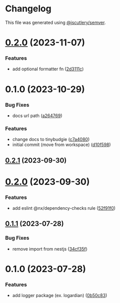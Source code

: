 # Changelog

This file was generated using [@jscutlery/semver](https://github.com/jscutlery/semver).

# [0.2.0](https://github.com/tinybudgie/packages/compare/logger-0.1.0...logger-0.2.0) (2023-11-07)


### Features

* add optional formatter fn ([2d3111c](https://github.com/tinybudgie/packages/commit/2d3111cead43aef090b265e21b494354a3708332))



# 0.1.0 (2023-10-29)


### Bug Fixes

* docs url path ([a264769](https://github.com/tinybudgie/packages/commit/a2647693c61669be263fceca90ba13af9addc456))


### Features

* change docs to tinybudgie ([c7a4080](https://github.com/tinybudgie/packages/commit/c7a4080a0d4d57c59356ecb252167bff5fcf211e))
* initial commit (move from workspace) ([d10f598](https://github.com/tinybudgie/packages/commit/d10f598b97ecfa39244ff31ac85f4e174ecdb9ac))



## [0.2.1](https://github.com/temarusanov/workspace/compare/logger-0.2.0...logger-0.2.1) (2023-09-30)



# [0.2.0](https://github.com/temarusanov/workspace/compare/logger-0.1.1...logger-0.2.0) (2023-09-30)


### Features

* add eslint @nx/dependency-checks rule ([52f91f0](https://github.com/temarusanov/workspace/commit/52f91f0649b91467ed08630cbb2516dd8411fe78))



## [0.1.1](https://github.com/temarusanov/nx/compare/logger-0.1.0...logger-0.1.1) (2023-07-28)


### Bug Fixes

* remove import from nestjs ([34cf35f](https://github.com/temarusanov/nx/commit/34cf35ff82e1b7c7e2382877120434371dcaa4ae))



# 0.1.0 (2023-07-28)


### Features

* add logger package (ex. logardian) ([0b50c83](https://github.com/temarusanov/nx/commit/0b50c83a4f211a88bf8232e4a01f2598b32d3593))
